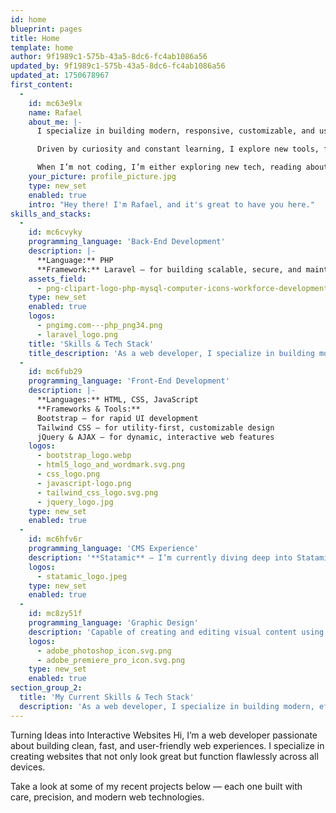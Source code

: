 ```yaml
---
id: home
blueprint: pages
title: Home
template: home
author: 9f1989c1-575b-43a5-8dc6-fc4ab1086a56
updated_by: 9f1989c1-575b-43a5-8dc6-fc4ab1086a56
updated_at: 1750678967
first_content:
  -
    id: mc63e9lx
    name: Rafael
    about_me: |-
      I specialize in building modern, responsive, customizable, and user-focused web applications. With a deep passion for solving real-world problems through clean code and intuitive design, I love turning ideas into functional digital experiences. Whether it's front-end interfaces, back-end logic, or full-stack solutions, I enjoy every part of the development process.

      Driven by curiosity and constant learning, I explore new tools, frameworks, and technologies to stay ahead in the fast-paced tech world. From optimizing performance to crafting seamless user experiences, I aim to create work that is not only efficient but meaningful.

      When I’m not coding, I’m either exploring new tech, reading about innovations, or quietly building something new from scratch.
    your_picture: profile_picture.jpg
    type: new_set
    enabled: true
    intro: "Hey there! I'm Rafael, and it's great to have you here."
skills_and_stacks:
  -
    id: mc6cvyky
    programming_language: 'Back-End Development'
    description: |-
      **Language:** PHP
      **Framework:** Laravel – for building scalable, secure, and maintainable applications.
    assets_field:
      - png-clipart-logo-php-mysql-computer-icons-workforce-development-logos-blue-web-design-thumbnail.png
    type: new_set
    enabled: true
    logos:
      - pngimg.com---php_png34.png
      - laravel_logo.png
    title: 'Skills & Tech Stack'
    title_description: 'As a web developer, I specialize in building modern, efficient, and responsive websites using a solid foundation of both front-end and back-end technologies.'
  -
    id: mc6fub29
    programming_language: 'Front-End Development'
    description: |-
      **Languages:** HTML, CSS, JavaScript
      **Frameworks & Tools:**
      Bootstrap – for rapid UI development
      Tailwind CSS – for utility-first, customizable design
      jQuery & AJAX – for dynamic, interactive web features
    logos:
      - bootstrap_logo.webp
      - html5_logo_and_wordmark.svg.png
      - css_logo.png
      - javascript-logo.png
      - tailwind_css_logo.svg.png
      - jquery_logo.jpg
    type: new_set
    enabled: true
  -
    id: mc6hfv6r
    programming_language: 'CMS Experience'
    description: '**Statamic** – I’m currently diving deep into Statamic CMS to create fast, flexible, and future-proof websites that empower content creators and streamline development.'
    logos:
      - statamic_logo.jpeg
    type: new_set
    enabled: true
  -
    id: mc8zy51f
    programming_language: 'Graphic Design'
    description: 'Capable of creating and editing visual content using Adobe Photoshop and Adobe Premiere. Familiar with basic photo enhancement, layout design, and video editing techniques to produce clean and engaging media for digital platforms.'
    logos:
      - adobe_photoshop_icon.svg.png
      - adobe_premiere_pro_icon.svg.png
    type: new_set
    enabled: true
section_group_2:
  title: 'My Current Skills & Tech Stack'
  description: 'As a web developer, I specialize in building modern, efficient, and responsive websites using a solid foundation of both front-end and back-end technologies.'
---
```

Turning Ideas into Interactive Websites
Hi, I’m a web developer passionate about building clean, fast, and user-friendly web experiences. I specialize in creating websites that not only look great but function flawlessly across all devices.

Take a look at some of my recent projects below — each one built with care, precision, and modern web technologies.